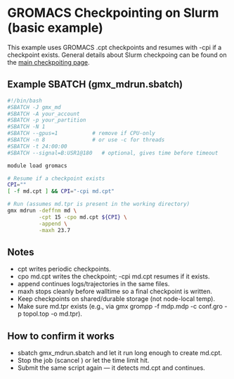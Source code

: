 # GROMACS Checkpointing on Slurm (basic example)

This example uses GROMACS .cpt checkpoints and resumes with -cpi if a checkpoint exists. General details about Slurm checkpoing can be found on the [main checkpoiting page](https://github.com/SyracuseUniversity/ZestExamples/tree/main/Checkpointing). 

## Example SBATCH (gmx_mdrun.sbatch)  

```bash
#!/bin/bash
#SBATCH -J gmx_md
#SBATCH -A your_account
#SBATCH -p your_partition
#SBATCH -N 1
#SBATCH --gpus=1           # remove if CPU-only
#SBATCH -n 8               # or use -c for threads
#SBATCH -t 24:00:00
#SBATCH --signal=B:USR1@180   # optional, gives time before timeout

module load gromacs

# Resume if a checkpoint exists
CPI=""
[ -f md.cpt ] && CPI="-cpi md.cpt"

# Run (assumes md.tpr is present in the working directory)
gmx mdrun -deffnm md \
          -cpt 15 -cpo md.cpt ${CPI} \
          -append \
          -maxh 23.7
```  

## Notes  

- cpt <minutes> writes periodic checkpoints.  
- cpo md.cpt writes the checkpoint; -cpi md.cpt resumes if it exists.  
- append continues logs/trajectories in the same files.  
- maxh stops cleanly before walltime so a final checkpoint is written.  
- Keep checkpoints on shared/durable storage (not node-local temp).  
- Make sure md.tpr exists (e.g., via gmx grompp -f mdp.mdp -c conf.gro -p topol.top -o md.tpr).  

## How to confirm it works  

- sbatch gmx_mdrun.sbatch and let it run long enough to create md.cpt.  
- Stop the job (scancel <jobid>) or let the time limit hit.  
- Submit the same script again — it detects md.cpt and continues.  
